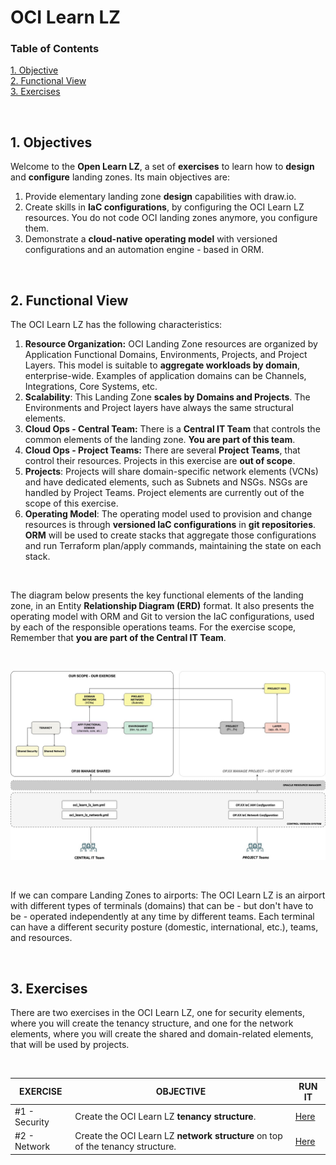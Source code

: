 
# OCI Learn LZ

### **Table of Contents**

[1. Objective](#1-objective)</br>
[2. Functional View](#2-functional-view)</br>
[3. Exercises](#3-exercises)</br>

&nbsp;

## 1. Objectives

Welcome to the **Open Learn LZ**, a set of **exercises** to learn how to **design** and **configure** landing zones. Its main objectives are:

1. Provide elementary landing zone **design** capabilities with draw.io.
2. Create skills in **IaC configurations**, by configuring the OCI Learn LZ resources. You do not code OCI landing zones anymore, you configure them.
3. Demonstrate a **cloud-native operating model** with versioned configurations and an automation engine - based in ORM.

&nbsp;

## 2. Functional View

The OCI Learn LZ has the following characteristics:

1. **Resource Organization:** OCI Landing Zone resources are organized by Application Functional Domains, Environments, Projects, and Project Layers. This model is suitable to **aggregate workloads by domain**, enterprise-wide. Examples of application domains can be Channels, Integrations, Core Systems, etc.
2. **Scalability**: This Landing Zone **scales by Domains and Projects**. The Environments and Project layers have always the same structural elements.
3. **Cloud Ops - Central Team:** There is a **Central IT Team** that controls the common elements of the landing zone. **You are part of this team**.
4. **Cloud Ops - Project Teams:** There are several **Project Teams**, that control their resources. Projects in this exercise are **out of scope**.
5. **Projects**: Projects will share domain-specific network elements (VCNs) and have dedicated elements, such as Subnets and NSGs. NSGs are handled by Project Teams. Project elements are currently out of the scope of this exercise.
6. **Operating Model**: The operating model used to provision and change resources is through **versioned IaC configurations** in **git repositories**. **ORM** will be used to create stacks that aggregate those configurations and run Terraform plan/apply commands, maintaining the state on each stack.

&nbsp;

The diagram below presents the key functional elements of the landing zone, in an Entity **Relationship Diagram (ERD)** format. It also presents the operating model with ORM and Git to version the IaC configurations, used by each of the responsible operations teams. For the exercise scope, Remember that **you are part of the Central IT Team**.

&nbsp;

<img src="Diagrams/oci_learn_lz-fun-erd.jpg" alt= “” width="1200" height="value">

&nbsp;

If we can compare Landing Zones to airports: The OCI Learn LZ is an airport with different types of terminals (domains) that can be - but don't have to be - operated independently at any time by different teams. Each terminal can have a different security posture (domestic, international, etc.), teams, and resources.

&nbsp;

## 3. Exercises

There are two exercises in the OCI Learn LZ, one for security elements, where you will create the tenancy structure, and one for the network elements, where you will create the shared and domain-related elements, that will be used by projects.

&nbsp;

| EXERCISE | OBJECTIVE  | RUN IT |  
|---|---|---|
| #1 - Security | Create the OCI Learn LZ **tenancy structure**. | [Here](/examples/oci-learn-lz/exercise1/readme.md)|
| #2 - Network | Create the OCI Learn LZ **network structure** on top of the tenancy structure.| [Here](/examples/oci-learn-lz/exercise2/readme.md)||
